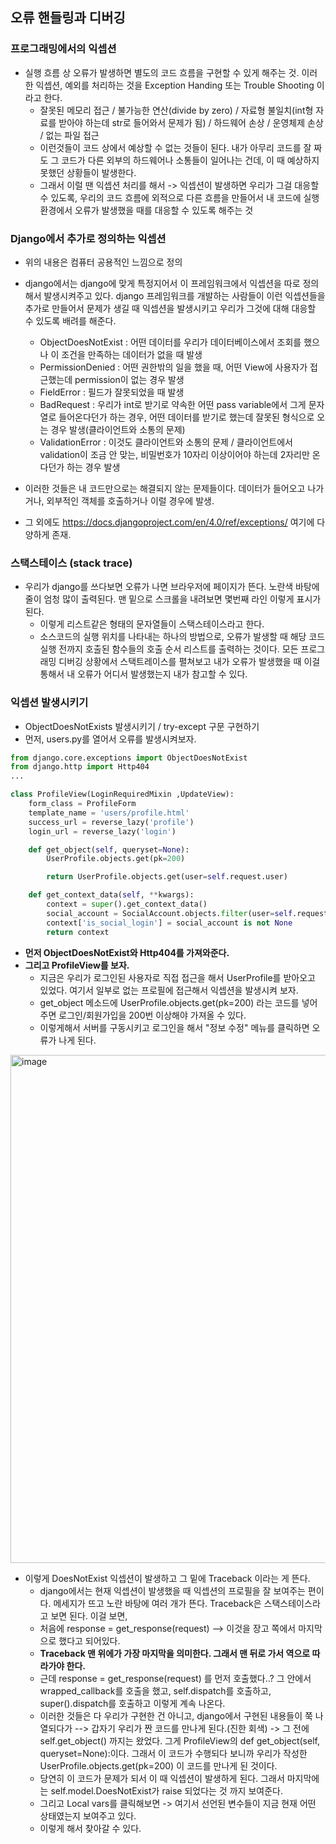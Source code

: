 ## 오류 핸들링과 디버깅

### 프로그래밍에서의 익셉션
- 실행 흐름 상 오류가 발생하면 별도의 코드 흐름을 구현할 수 있게 해주는 것. 이러한 익셉션, 예외를 처리하는 것을 Exception Handing 또는 Trouble Shooting 이라고 한다. 
  - 잘못된 메모리 접근 / 불가능한 연산(divide by zero) / 자료형 불일치(int형 자료를 받아야 하는데 str로 들어와서 문제가 됨) / 하드웨어 손상 / 운영체제 손상 / 없는 파일 접근 
  - 이런것들이 코드 상에서 예상할 수 없는 것들이 된다. 내가 아무리 코드를 잘 짜도 그 코드가 다른 외부의 하드웨어나 소통들이 일어나는 건데, 이 때 예상하지 못했던 상황들이 발생한다. 
  - 그래서 이럴 땐 익셉션 처리를 해서 -> 익셉션이 발생하면 우리가 그걸 대응할 수 있도록, 우리의 코드 흐름에 외적으로 다른 흐름을 만들어서 내 코드에 실행환경에서 오류가 발생했을 때를 대응할 수 있도록 해주는 것


### Django에서 추가로 정의하는 익셉션
- 위의 내용은 컴퓨터 공용적인 느낌으로 정의
- django에서는 django에 맞게 특정지어서 이 프레임워크에서 익셉션을 따로 정의해서 발생시켜주고 있다. django 프레임워크를 개발하는 사람들이 이런 익셉션들을 추가로 만들어서 문제가 생길 때 익셉션을 발생시키고 우리가 그것에 대해 대응할 수 있도록 배려를 해준다. 
  - ObjectDoesNotExist : 어떤 데이터를 우리가 데이터베이스에서 조회를 했으나 이 조건을 만족하는 데이터가 없을 때 발생 
  - PermissionDenied : 어떤 권한밖의 일을 했을 때, 어떤 View에 사용자가 접근했는데 permission이 없는 경우 발생
  - FieldError : 필드가 잘못되었을 때 발생
  - BadRequest : 우리가 int로 받기로 약속한 어떤 pass variable에서 그게 문자열로 들어온다던가 하는 경우, 어떤 데이터를 받기로 했는데 잘못된 형식으로 오는 경우 발생(클라이언트와 소통의 문제)
  - ValidationError : 이것도 클라이언트와 소통의 문제 / 클라이언트에서 validation이 조금 안 맞는, 비밀번호가 10자리 이상이어야 하는데 2자리만 온다던가 하는 경우 발생

- 이러한 것들은 내 코드만으로는 해결되지 않는 문제들이다. 데이터가 들어오고 나가거나, 외부적인 객체를 호출하거나 이럴 경우에 발생.
- 그 외에도 https://docs.djangoproject.com/en/4.0/ref/exceptions/ 여기에 다양하게 존재.


### 스택스테이스 (stack trace)
- 우리가 django를 쓰다보면 오류가 나면 브라우저에 페이지가 뜬다. 노란색 바탕에 줄이 엄청 많이 출력된다. 맨 밑으로 스크롤을 내려보면 몇번째 라인 이렇게 표시가 된다.
  - 이렇게 리스트같은 형태의 문자열들이 스택스테이스라고 한다. 
  - 소스코드의 실행 위치를 나타내는 하나의 방법으로, 오류가 발생할 때 해당 코드 실행 전까지 호출된 함수들의 호출 순서 리스트를 출력하는 것이다. 모든 프로그래밍 디버깅 상황에서 스택트레이스를 펼쳐보고 내가 오류가 발생했을 때 이걸 통해서 내 오류가 어디서 발생했는지 내가 참고할 수 있다. 


### 익셉션 발생시키기
- ObjectDoesNotExists 발생시키기 / try-except 구문 구현하기
- 먼저, users.py를 열어서 오류를 발생시켜보자.

```python
from django.core.exceptions import ObjectDoesNotExist
from django.http import Http404
...

class ProfileView(LoginRequiredMixin ,UpdateView):
    form_class = ProfileForm
    template_name = 'users/profile.html'
    success_url = reverse_lazy('profile')
    login_url = reverse_lazy('login')

    def get_object(self, queryset=None):
        UserProfile.objects.get(pk=200)

        return UserProfile.objects.get(user=self.request.user)

    def get_context_data(self, **kwargs):
        context = super().get_context_data()
        social_account = SocialAccount.objects.filter(user=self.request.user).first()
        context['is_social_login'] = social_account is not None
        return context

```

- **먼저 ObjectDoesNotExist와 Http404를 가져와준다.**
- **그리고 ProfileView를 보자.** 
  - 지금은 우리가 로그인된 사용자로 직접 접근을 해서 UserProfile를 받아오고 있었다. 여기서 일부로 없는 프로필에 접근해서 익셉션을 발생시켜 보자. 
  - get_object 메소드에 UserProfile.objects.get(pk=200) 라는 코드를 넣어주면 로그인/회원가입을 200번 이상해야 가져올 수 있다. 
  - 이렇게해서 서버를 구동시키고 로그인을 해서 "정보 수정" 메뉴를 클릭하면 오류가 나게 된다. 

<img width="813" alt="image" src="https://user-images.githubusercontent.com/95380638/168500914-766ab5c0-ce9f-4456-9477-b75d46546101.png">

- 이렇게 DoesNotExist 익셉션이 발생하고 그 밑에 Traceback 이라는 게 뜬다. 
  - django에서는 현재 익셉션이 발생했을 때 익셉션의 프로필을 잘 보여주는 편이다. 메세지가 뜨고 노란 바탕에 여러 개가 뜬다. Traceback은 스택스테이스라고 보면 된다. 이걸 보면,
  - 처음에 response = get_response(request) --> 이것을 장고 쪽에서 마지막으로 했다고 되어있다. 
  - **Traceback 맨 위에가 가장 마지막을 의미한다. 그래서 맨 뒤로 가서 역으로 따라가야 한다.** 
  - 근데 response = get_response(request) 를 먼저 호출했다..? 그 안에서 wrapped_callback를 호출을 했고, self.dispatch를 호출하고, super().dispatch를 호출하고 이렇게 계속 나온다. 
  - 이러한 것들은 다 우리가 구현한 건 아니고, django에서 구현된 내용들이 쭉 나열되다가 --> 갑자기 우리가 짠 코드를 만나게 된다.(진한 회색) -> 그 전에 self.get_object() 까지는 왔었다. 그게 ProfileView의 def get_object(self, queryset=None):이다. 그래서 이 코드가 수행되다 보니까 우리가 작성한 UserProfile.objects.get(pk=200) 이 코드를 만나게 된 것이다. 
  - 당연히 이 코드가 문제가 되서 이 때 익셉션이 발생하게 된다. 그래서 마지막에는 self.model.DoesNotExist가 raise 되었다는 것 까지 보여준다. 
  - 그리고 Local vars를 클릭해보면 -> 여기서 선언된 변수들이 지금 현재 어떤 상태였는지 보여주고 있다. 
  - 이렇게 해서 찾아갈 수 있다.
